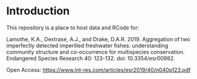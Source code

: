 # Introduction

This repository is a place to host data and RCode for:

Lamothe, K.A., Dextrase, A.J., and Drake, D.A.R. 2019. Aggregation of two imperfectly detected imperilled freshwater fishes: understanding community structure and co-occurrence for multispecies conservation. Endangered Species Research 40: 123-132. doi: 10.3354/esr00982. 

Open Access: https://www.int-res.com/articles/esr2019/40/n040p123.pdf
